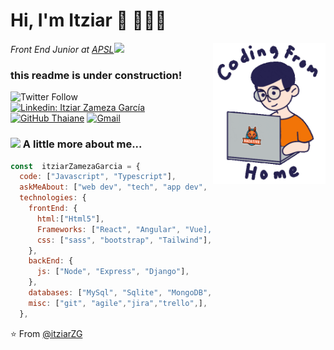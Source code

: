 # Hi, I'm Itziar 👋 👩🏻‍💻
<img align='right' src="./images/home.gif" width="180">
<p><em>Front End Junior at <a href="http://www.apsl.net">APSL</a><img src="https://media.giphy.com/media/WUlplcMpOCEmTGBtBW/giphy.gif" width="30"> 
</em></p>

### this readme is under construction!


![Twitter Follow](https://img.shields.io/twitter/follow/itziarZG?label=Follow)
[![Linkedin: Itziar Zameza García](https://img.shields.io/badge/-ItziarZamezaGarcia-blue?style=flat-square&logo=Linkedin&logoColor=white&link=https://www.linkedin.com/in/itziarzamezagarcia/)](https://www.linkedin.com/in/itziarzamezagarcia/)
[![GitHub Thaiane](https://img.shields.io/github/followers/itziarZG?label=follow&style=social)](https://github.com/itziarZG)
[![Gmail](https://img.shields.io/badge/-GMAIL-D14836?style=for-the-badge&logo=gmail&logoColor=white)](mailto:itziar.zameza.dev@gmail.com)

### <img src="https://media.giphy.com/media/VgCDAzcKvsR6OM0uWg/giphy.gif" width="50"> A little more about me...

```javascript
const  itziarZamezaGarcia = {
  code: ["Javascript", "Typescript"],
  askMeAbout: ["web dev", "tech", "app dev", "pintaAPIs"],
  technologies: {
    frontEnd: {
      html:["Html5"],
      Frameworks: ["React", "Angular", "Vue],
      css: ["sass", "bootstrap", "Tailwind"],
    },
    backEnd: {
      js: ["Node", "Express", "Django"],
    },
    databases: ["MySql", "Sqlite", "MongoDB", "postgress"],
    misc: ["git", "agile","jira","trello",],
  },
```

⭐️ From [@itziarZG](https://github.com/itziarZG)

